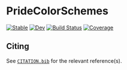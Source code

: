 # PrideColorSchemes

[![Stable](https://img.shields.io/badge/docs-stable-blue.svg)](https://musoke.github.io/PrideColorSchemes.jl/stable/)
[![Dev](https://img.shields.io/badge/docs-dev-blue.svg)](https://musoke.github.io/PrideColorSchemes.jl/dev/)
[![Build Status](https://github.com/musoke/PrideColorSchemes.jl/actions/workflows/CI.yml/badge.svg?branch=main)](https://github.com/musoke/PrideColorSchemes.jl/actions/workflows/CI.yml?query=branch%3Amain)
[![Coverage](https://codecov.io/gh/musoke/PrideColorSchemes.jl/branch/main/graph/badge.svg)](https://codecov.io/gh/musoke/PrideColorSchemes.jl)

## Citing

See [`CITATION.bib`](CITATION.bib) for the relevant reference(s).
